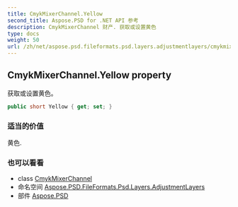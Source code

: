 ```yaml
---
title: CmykMixerChannel.Yellow
second_title: Aspose.PSD for .NET API 参考
description: CmykMixerChannel 财产. 获取或设置黄色
type: docs
weight: 50
url: /zh/net/aspose.psd.fileformats.psd.layers.adjustmentlayers/cmykmixerchannel/yellow/
---
```

## CmykMixerChannel.Yellow property

获取或设置黄色。

```csharp
public short Yellow { get; set; }
```

### 适当的价值

黄色.

### 也可以看看

* class [CmykMixerChannel](../)
* 命名空间 [Aspose.PSD.FileFormats.Psd.Layers.AdjustmentLayers](../../cmykmixerchannel/)
* 部件 [Aspose.PSD](../../../)


